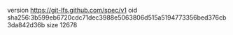 version https://git-lfs.github.com/spec/v1
oid sha256:3b599eb6720cdc71dec3988e5063806d515a5194773356bed376cb3da842d36b
size 12678
